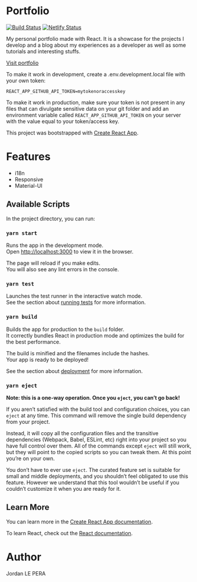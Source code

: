 # Portfolio

[![Build Status](https://travis-ci.com/jordanlepera/portfolio.svg?branch=master)](https://travis-ci.com/jordanlepera/portfolio) [![Netlify Status](https://api.netlify.com/api/v1/badges/6ef7d47c-c3cf-49ec-80b8-6d1826e291d2/deploy-status)](https://app.netlify.com/sites/codinov/deploys)

My personal portfolio made with React. It is a showcase for the projects I develop and a blog
about my experiences as a developer as well as some tutorials and interesting stuffs.

[Visit portfolio](https://codinov.com)

To make it work in development, create a .env.development.local file with your own token:

```
REACT_APP_GITHUB_API_TOKEN=mytokenoraccesskey
```

To make it work in production, make sure your token is not present in any files that can divulgate sensitive data on your git folder and add an environment variable called `REACT_APP_GITHUB_API_TOKEN` on your server with the value equal to your token/access key.

This project was bootstrapped with [Create React App](https://github.com/facebook/create-react-app).

# Features

- i18n
- Responsive
- Material-UI

## Available Scripts

In the project directory, you can run:

### `yarn start`

Runs the app in the development mode.<br />
Open [http://localhost:3000](http://localhost:3000) to view it in the browser.

The page will reload if you make edits.<br />
You will also see any lint errors in the console.

### `yarn test`

Launches the test runner in the interactive watch mode.<br />
See the section about [running tests](https://facebook.github.io/create-react-app/docs/running-tests) for more information.

### `yarn build`

Builds the app for production to the `build` folder.<br />
It correctly bundles React in production mode and optimizes the build for the best performance.

The build is minified and the filenames include the hashes.<br />
Your app is ready to be deployed!

See the section about [deployment](https://facebook.github.io/create-react-app/docs/deployment) for more information.

### `yarn eject`

**Note: this is a one-way operation. Once you `eject`, you can’t go back!**

If you aren’t satisfied with the build tool and configuration choices, you can `eject` at any time. This command will remove the single build dependency from your project.

Instead, it will copy all the configuration files and the transitive dependencies (Webpack, Babel, ESLint, etc) right into your project so you have full control over them. All of the commands except `eject` will still work, but they will point to the copied scripts so you can tweak them. At this point you’re on your own.

You don’t have to ever use `eject`. The curated feature set is suitable for small and middle deployments, and you shouldn’t feel obligated to use this feature. However we understand that this tool wouldn’t be useful if you couldn’t customize it when you are ready for it.

## Learn More

You can learn more in the [Create React App documentation](https://facebook.github.io/create-react-app/docs/getting-started).

To learn React, check out the [React documentation](https://reactjs.org/).

# Author

Jordan LE PERA
